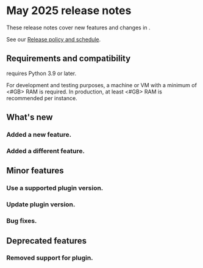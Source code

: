 # <charm name> May 2025 release notes

These release notes cover new features and changes in <charm name>.

See our [Release policy and schedule](link-to-landing-page).

## Requirements and compatibility

<charm name> requires Python 3.9 or later. 

<specify the workload version>

For development and testing purposes, a machine or VM with a minimum of <#GB> RAM
is required. In production, at least <#GB> RAM is recommended per instance.

## What's new

### Added a new feature.

<Engineers to add more context and information about the entry>

### Added a different feature.

<Engineers to add more context and information about the entry>


## Minor features

### Use a supported plugin version.

<Engineers to add more context and information about the entry>

### Update plugin version.

<Engineers to add more context and information about the entry>

### Bug fixes.

<Engineers to add more context and information about the entry>


## Deprecated features

### Removed support for plugin.

<Engineers to add more context and information about the entry>




